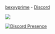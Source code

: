 [bexyyprime](https://discord.com/users/889928756154748948)  - [Discord]([https://discord.gg/9ApMGVjMHy](https://discord.gg/ZRC9vssvgG))

<img src="https://cdn.discordapp.com/avatars/889928756154748948/fa7f8a05462141893ad043f0b2e9ee21.webp?size=240"></img>

[![Discord Presence](https://lanyard.cnrad.dev/api/889928756154748948)](https://discord.com/users/889928756154748948)

